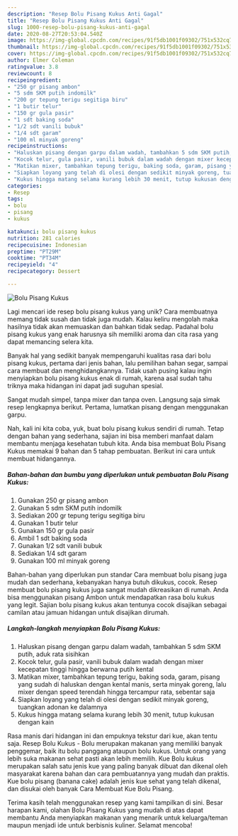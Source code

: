 ```yaml
---
description: "Resep Bolu Pisang Kukus Anti Gagal"
title: "Resep Bolu Pisang Kukus Anti Gagal"
slug: 1000-resep-bolu-pisang-kukus-anti-gagal
date: 2020-08-27T20:53:04.540Z
image: https://img-global.cpcdn.com/recipes/91f5db1001f09302/751x532cq70/bolu-pisang-kukus-foto-resep-utama.jpg
thumbnail: https://img-global.cpcdn.com/recipes/91f5db1001f09302/751x532cq70/bolu-pisang-kukus-foto-resep-utama.jpg
cover: https://img-global.cpcdn.com/recipes/91f5db1001f09302/751x532cq70/bolu-pisang-kukus-foto-resep-utama.jpg
author: Elmer Coleman
ratingvalue: 3.8
reviewcount: 8
recipeingredient:
- "250 gr pisang ambon"
- "5 sdm SKM putih indomilk"
- "200 gr tepung terigu segitiga biru"
- "1 butir telur"
- "150 gr gula pasir"
- "1 sdt baking soda"
- "1/2 sdt vanili bubuk"
- "1/4 sdt garam"
- "100 ml minyak goreng"
recipeinstructions:
- "Haluskan pisang dengan garpu dalam wadah, tambahkan 5 sdm SKM putih, aduk rata sisihkan"
- "Kocok telur, gula pasir, vanili bubuk dalam wadah dengan mixer kecepatan tinggi hingga berwarna putih kental"
- "Matikan mixer, tambahkan tepung terigu, baking soda, garam, pisang yang sudah di haluskan dengan kental manis, serta minyak goreng, lalu mixer dengan speed terendah hingga tercampur rata, sebentar saja"
- "Siapkan loyang yang telah di olesi dengan sedikit minyak goreng, tuangkan adonan ke dalamnya"
- "Kukus hingga matang selama kurang lebih 30 menit, tutup kukusan dengan kain"
categories:
- Resep
tags:
- bolu
- pisang
- kukus

katakunci: bolu pisang kukus 
nutrition: 281 calories
recipecuisine: Indonesian
preptime: "PT29M"
cooktime: "PT34M"
recipeyield: "4"
recipecategory: Dessert

---
```



![Bolu Pisang Kukus](https://img-global.cpcdn.com/recipes/91f5db1001f09302/751x532cq70/bolu-pisang-kukus-foto-resep-utama.jpg)

Lagi mencari ide resep bolu pisang kukus yang unik? Cara membuatnya memang tidak susah dan tidak juga mudah. Kalau keliru mengolah maka hasilnya tidak akan memuaskan dan bahkan tidak sedap. Padahal bolu pisang kukus yang enak harusnya sih memiliki aroma dan cita rasa yang dapat memancing selera kita.

Banyak hal yang sedikit banyak mempengaruhi kualitas rasa dari bolu pisang kukus, pertama dari jenis bahan, lalu pemilihan bahan segar, sampai cara membuat dan menghidangkannya. Tidak usah pusing kalau ingin menyiapkan bolu pisang kukus enak di rumah, karena asal sudah tahu triknya maka hidangan ini dapat jadi suguhan spesial.

Sangat mudah simpel, tanpa mixer dan tanpa oven. Langsung saja simak resep lengkapnya berikut. Pertama, lumatkan pisang dengan menggunakan garpu.


Nah, kali ini kita coba, yuk, buat bolu pisang kukus sendiri di rumah. Tetap dengan bahan yang sederhana, sajian ini bisa memberi manfaat dalam membantu menjaga kesehatan tubuh kita. Anda bisa membuat Bolu Pisang Kukus memakai 9 bahan dan 5 tahap pembuatan. Berikut ini cara untuk membuat hidangannya.

<!--inarticleads1-->

##### Bahan-bahan dan bumbu yang diperlukan untuk pembuatan Bolu Pisang Kukus:

1. Gunakan 250 gr pisang ambon
1. Gunakan 5 sdm SKM putih indomilk
1. Sediakan 200 gr tepung terigu segitiga biru
1. Gunakan 1 butir telur
1. Gunakan 150 gr gula pasir
1. Ambil 1 sdt baking soda
1. Gunakan 1/2 sdt vanili bubuk
1. Sediakan 1/4 sdt garam
1. Gunakan 100 ml minyak goreng


Bahan-bahan yang diperlukan pun standar Cara membuat bolu pisang juga mudah dan sederhana, kebanyakan hanya butuh dikukus, cocok. Resep membuat bolu pisang kukus juga sangat mudah dikreasikan di rumah. Anda bisa menggunakan pisang Ambon untuk mendapatkan rasa bolu kukus yang legit. Sajian bolu pisang kukus akan tentunya cocok disajikan sebagai camilan atau jamuan hidangan untuk disajikan dirumah. 

<!--inarticleads2-->

##### Langkah-langkah menyiapkan Bolu Pisang Kukus:

1. Haluskan pisang dengan garpu dalam wadah, tambahkan 5 sdm SKM putih, aduk rata sisihkan
1. Kocok telur, gula pasir, vanili bubuk dalam wadah dengan mixer kecepatan tinggi hingga berwarna putih kental
1. Matikan mixer, tambahkan tepung terigu, baking soda, garam, pisang yang sudah di haluskan dengan kental manis, serta minyak goreng, lalu mixer dengan speed terendah hingga tercampur rata, sebentar saja
1. Siapkan loyang yang telah di olesi dengan sedikit minyak goreng, tuangkan adonan ke dalamnya
1. Kukus hingga matang selama kurang lebih 30 menit, tutup kukusan dengan kain


Rasa manis dari hidangan ini dan empuknya tekstur dari kue, akan tentu saja. Resep Bolu Kukus - Bolu merupakan makanan yang memiliki banyak penggemar, baik itu bolu panggang ataupun bolu kukus. Untuk orang yang lebih suka makanan sehat pasti akan lebih memilih. Kue Bolu kukus merupakan salah satu jenis kue yang paling banyak dibuat dan dikenal oleh masyarakat karena bahan dan cara pembuatannya yang mudah dan praktis. Kue bolu pisang (banana cake) adalah jenis kue sehat yang telah dikenal, dan disukai oleh banyak Cara Membuat Kue Bolu Pisang. 

Terima kasih telah menggunakan resep yang kami tampilkan di sini. Besar harapan kami, olahan Bolu Pisang Kukus yang mudah di atas dapat membantu Anda menyiapkan makanan yang menarik untuk keluarga/teman maupun menjadi ide untuk berbisnis kuliner. Selamat mencoba!
